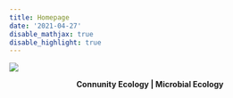 ```yaml
---
title: Homepage
date: '2021-04-27'
disable_mathjax: true
disable_highlight: true
---
```




![](/images/tree.jpg)

<center><b>Connunity Ecology | Microbial Ecology</b> </center>

